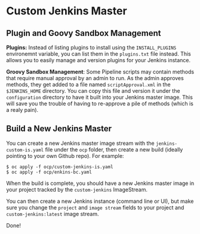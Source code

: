 # Custom Jenkins Master

## Plugin and Goovy Sandbox Management

**Plugins:** Instead of listing plugins to install using the `INSTALL_PLUGINS` environemnt variable, you can list them in the `plugins.txt` file instead.  This allows you to easily manage and version plugins for your Jenkins instance.

**Groovy Sandbox Management**:  Some Pipeline scripts may contain methods that require manual approval by an admin to run.  As the admin approves methods, they get added to a file named `scriptApproval.xml` in the `$JENKINS_HOME` directory.  You can copy this file and version it under the `configuration` directory to have it built into your Jenkins master image.  This will save you the trouble of having to re-approve a pile of methods (which is a realy pain).

## Build a New Jenkins Master

You can create a new Jenkins master image stream with the `jenkins-custom-is.yaml` file under the `ocp` folder, then create a new build (ideally pointing to your own Github repo).  For example:

```
$ oc apply -f ocp/custom-jenkins-is.yaml
$ oc apply -f ocp/enkins-bc.yaml
```

When the build is complete, you should have a new Jenkins master image in your project tracked by the `custom-jenkins` ImageStream.

You can then create a new Jenkins instance (command line or UI), but make sure you change the `project` and `image stream` fields to your project and `custom-jenkins:latest` image stream.

Done!

